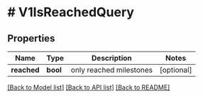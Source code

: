# # V1IsReachedQuery

## Properties

Name | Type | Description | Notes
------------ | ------------- | ------------- | -------------
**reached** | **bool** | only reached milestones | [optional]

[[Back to Model list]](../../README.md#models) [[Back to API list]](../../README.md#endpoints) [[Back to README]](../../README.md)
